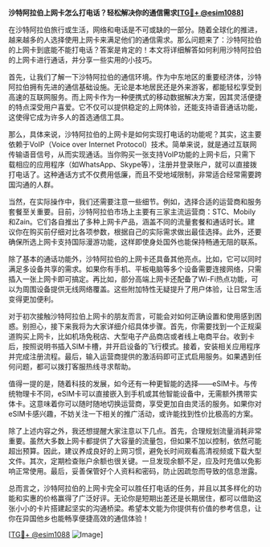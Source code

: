 **沙特阿拉伯上网卡怎么打电话？轻松解决你的通信需求[[TG💪+ @esim1088](https://t.me/s/esim1088)]**

在沙特阿拉伯旅行或生活，网络和电话是不可或缺的一部分。随着全球化的推进，越来越多的人选择使用上网卡来满足他们的通信需求。那么问题来了：沙特阿拉伯的上网卡到底能不能打电话？答案是肯定的！本文将详细解答如何利用沙特阿拉伯的上网卡进行通话，并分享一些实用的小技巧。

首先，让我们了解一下沙特阿拉伯的通信环境。作为中东地区的重要经济体，沙特阿拉伯拥有先进的通信基础设施。无论是本地居民还是外来游客，都能轻松享受到高速的互联网服务。而上网卡作为一种便携式的移动数据解决方案，因其灵活便捷的特点深受用户喜爱。它不仅可以提供稳定的上网体验，还能支持语音通话功能，这使得它成为许多人的首选通信工具。

那么，具体来说，沙特阿拉伯的上网卡是如何实现打电话的功能呢？其实，这主要依赖于VoIP（Voice over Internet Protocol）技术。简单来说，就是通过互联网传输语音信号，从而实现通话。当你购买一张支持VoIP功能的上网卡后，只需下载相应的应用程序（如WhatsApp、Skype等），注册并登录账户，就可以直接拨打电话了。这种通话方式不仅费用低廉，而且不受地域限制，非常适合经常需要跨国沟通的人群。

当然，在实际操作中，我们还需要注意一些细节。例如，选择合适的运营商和服务套餐至关重要。目前，沙特阿拉伯市场上主要有三家主流运营商：STC、Mobily和Zain。它们各自推出了多种上网卡产品，涵盖不同的流量套餐和通话时长。建议你在购买前仔细对比各项参数，根据自己的实际需求做出最佳选择。此外，还要确保所选上网卡支持国际漫游功能，这样即使身处国外也能保持畅通无阻的联系。

除了基本的通话功能外，沙特阿拉伯的上网卡还具备其他亮点。比如，它可以同时满足多设备共享的需求。如果你有手机、平板电脑等多个设备需要连接网络，只需插入一张上网卡即可搞定。再比如，部分高端上网卡还配备了Wi-Fi热点功能，可以为周围设备提供无线网络覆盖。这些附加特性无疑提升了用户体验，让日常生活变得更加便利。

对于初次接触沙特阿拉伯上网卡的朋友而言，可能会对如何正确设置和使用感到困惑。别担心，接下来我将为大家详细介绍具体步骤。首先，你需要找到一个正规渠道购买上网卡，比如机场免税店、大型电子产品商店或者线上电商平台。收到卡后，按照说明书插入SIM卡槽，并开启设备的飞行模式。接着，安装相关应用程序并完成注册流程。最后，输入运营商提供的激活码即可正式启用服务。如果遇到任何问题，都可以拨打客服热线寻求帮助。

值得一提的是，随着科技的发展，如今还有一种更智能的选择——eSIM卡。与传统物理卡不同，eSIM卡可以直接嵌入到手机或其他智能设备中，无需额外携带实体卡。这意味着你可以随时随地切换运营商，享受更加自由灵活的服务。如果你对eSIM卡感兴趣，不妨关注一下相关的推广活动，或许能找到性价比极高的方案。

除了上述内容之外，我还想提醒大家注意以下几点。首先，合理规划流量消耗非常重要。虽然大多数上网卡都提供了大容量的流量包，但如果不加以控制，依然可能超出预算。因此，建议养成良好的上网习惯，避免长时间观看高清视频或下载大型文件。其次，定期检查账户余额也很关键。一旦发现余额不足，应及时充值以免影响正常使用。最后，妥善保管好个人资料和密码，防止因疏忽而导致的信息泄露。

总而言之，沙特阿拉伯的上网卡完全可以胜任打电话的任务，并且以其多样化的功能和实惠的价格赢得了广泛好评。无论你是短期出差还是长期居住，都可以借助这张小小的卡片搭建起坚实的沟通桥梁。希望本文能为你提供有价值的参考信息，让你在异国他乡也能畅享便捷高效的通信体验！

[[TG💪+ @esim1088](https://t.me/s/esim1088) ![Image](https://i.postimg.cc/4NQfJmqS/Snipaste-2025-05-13-00-14-12.png)]